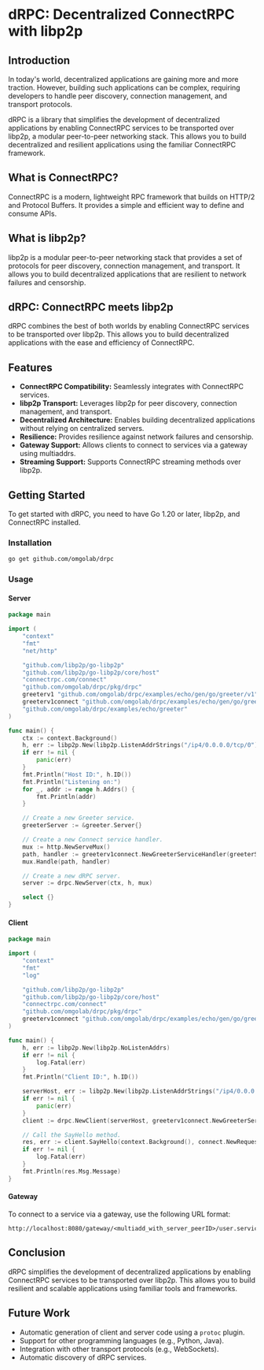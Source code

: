 # dRPC: Decentralized ConnectRPC with libp2p

## Introduction

In today's world, decentralized applications are gaining more and more traction. However, building such applications can be complex, requiring developers to handle peer discovery, connection management, and transport protocols.

dRPC is a library that simplifies the development of decentralized applications by enabling ConnectRPC services to be transported over libp2p, a modular peer-to-peer networking stack. This allows you to build decentralized and resilient applications using the familiar ConnectRPC framework.

## What is ConnectRPC?

ConnectRPC is a modern, lightweight RPC framework that builds on HTTP/2 and Protocol Buffers. It provides a simple and efficient way to define and consume APIs.

## What is libp2p?

libp2p is a modular peer-to-peer networking stack that provides a set of protocols for peer discovery, connection management, and transport. It allows you to build decentralized applications that are resilient to network failures and censorship.

## dRPC: ConnectRPC meets libp2p

dRPC combines the best of both worlds by enabling ConnectRPC services to be transported over libp2p. This allows you to build decentralized applications with the ease and efficiency of ConnectRPC.

## Features

*   **ConnectRPC Compatibility:** Seamlessly integrates with ConnectRPC services.
*   **libp2p Transport:** Leverages libp2p for peer discovery, connection management, and transport.
*   **Decentralized Architecture:** Enables building decentralized applications without relying on centralized servers.
*   **Resilience:** Provides resilience against network failures and censorship.
*   **Gateway Support:** Allows clients to connect to services via a gateway using multiaddrs.
*   **Streaming Support:** Supports ConnectRPC streaming methods over libp2p.

## Getting Started

To get started with dRPC, you need to have Go 1.20 or later, libp2p, and ConnectRPC installed.

### Installation

```bash
go get github.com/omgolab/drpc
```

### Usage

#### Server

```go
package main

import (
	"context"
	"fmt"
	"net/http"

	"github.com/libp2p/go-libp2p"
	"github.com/libp2p/go-libp2p/core/host"
	"connectrpc.com/connect"
	"github.com/omgolab/drpc/pkg/drpc"
	greeterv1 "github.com/omgolab/drpc/examples/echo/gen/go/greeter/v1"
	greeterv1connect "github.com/omgolab/drpc/examples/echo/gen/go/greeter/v1/greeterv1connect"
	"github.com/omgolab/drpc/examples/echo/greeter"
)

func main() {
	ctx := context.Background()
	h, err := libp2p.New(libp2p.ListenAddrStrings("/ip4/0.0.0.0/tcp/0"))
	if err != nil {
		panic(err)
	}
	fmt.Println("Host ID:", h.ID())
	fmt.Println("Listening on:")
	for _, addr := range h.Addrs() {
		fmt.Println(addr)
	}

	// Create a new Greeter service.
	greeterServer := &greeter.Server{}

	// Create a new Connect service handler.
	mux := http.NewServeMux()
	path, handler := greeterv1connect.NewGreeterServiceHandler(greeterServer)
	mux.Handle(path, handler)

	// Create a new dRPC server.
	server := drpc.NewServer(ctx, h, mux)

	select {}
}
```

#### Client

```go
package main

import (
	"context"
	"fmt"
	"log"

	"github.com/libp2p/go-libp2p"
	"github.com/libp2p/go-libp2p/core/host"
	"connectrpc.com/connect"
	"github.com/omgolab/drpc/pkg/drpc"
	greeterv1connect "github.com/omgolab/drpc/examples/echo/gen/go/greeter/v1/greeterv1connect"
)

func main() {
	h, err := libp2p.New(libp2p.NoListenAddrs)
	if err != nil {
		log.Fatal(err)
	}
	fmt.Println("Client ID:", h.ID())

	serverHost, err := libp2p.New(libp2p.ListenAddrStrings("/ip4/0.0.0.0/tcp/0"))
	if err != nil {
		panic(err)
	}
	client := drpc.NewClient(serverHost, greeterv1connect.NewGreeterServiceClient)

	// Call the SayHello method.
	res, err := client.SayHello(context.Background(), connect.NewRequest(&greeterv1.SayHelloRequest{Name: "World"}))
	if err != nil {
		log.Fatal(err)
	}
	fmt.Println(res.Msg.Message)
}
```

#### Gateway

To connect to a service via a gateway, use the following URL format:

```
http://localhost:8080/gateway/<multiadd_with_server_peerID>/user.services.v1.UserService/ListUser
```

## Conclusion

dRPC simplifies the development of decentralized applications by enabling ConnectRPC services to be transported over libp2p. This allows you to build resilient and scalable applications using familiar tools and frameworks.

## Future Work

*   Automatic generation of client and server code using a `protoc` plugin.
*   Support for other programming languages (e.g., Python, Java).
*   Integration with other transport protocols (e.g., WebSockets).
*   Automatic discovery of dRPC services.